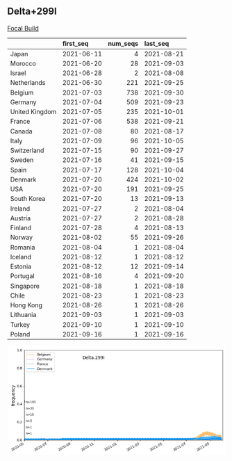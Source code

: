 

## Delta+299I
[Focal Build](https://nextstrain.org/groups/neherlab/ncov/Delta.299I?c=gt-S_299)

|                | first_seq   |   num_seqs | last_seq   |
|:---------------|:------------|-----------:|:-----------|
| Japan          | 2021-06-11  |          4 | 2021-08-21 |
| Morocco        | 2021-06-20  |         28 | 2021-09-03 |
| Israel         | 2021-06-28  |          2 | 2021-08-08 |
| Netherlands    | 2021-06-30  |        221 | 2021-09-25 |
| Belgium        | 2021-07-03  |        738 | 2021-09-30 |
| Germany        | 2021-07-04  |        509 | 2021-09-23 |
| United Kingdom | 2021-07-05  |        235 | 2021-10-01 |
| France         | 2021-07-06  |        538 | 2021-09-21 |
| Canada         | 2021-07-08  |         80 | 2021-08-17 |
| Italy          | 2021-07-09  |         96 | 2021-10-05 |
| Switzerland    | 2021-07-15  |         90 | 2021-09-27 |
| Sweden         | 2021-07-16  |         41 | 2021-09-15 |
| Spain          | 2021-07-17  |        128 | 2021-10-04 |
| Denmark        | 2021-07-20  |        424 | 2021-10-02 |
| USA            | 2021-07-20  |        191 | 2021-09-25 |
| South Korea    | 2021-07-20  |         13 | 2021-09-13 |
| Ireland        | 2021-07-27  |          2 | 2021-08-04 |
| Austria        | 2021-07-27  |          2 | 2021-08-28 |
| Finland        | 2021-07-28  |          4 | 2021-08-13 |
| Norway         | 2021-08-02  |         55 | 2021-09-26 |
| Romania        | 2021-08-04  |          1 | 2021-08-04 |
| Iceland        | 2021-08-12  |          1 | 2021-08-12 |
| Estonia        | 2021-08-12  |         12 | 2021-09-14 |
| Portugal       | 2021-08-16  |          4 | 2021-09-20 |
| Singapore      | 2021-08-18  |          1 | 2021-08-18 |
| Chile          | 2021-08-23  |          1 | 2021-08-23 |
| Hong Kong      | 2021-08-26  |          1 | 2021-08-26 |
| Lithuania      | 2021-09-03  |          1 | 2021-09-03 |
| Turkey         | 2021-09-10  |          1 | 2021-09-10 |
| Poland         | 2021-09-16  |          1 | 2021-09-16 |

![Overall trends Delta.299I](/overall_trends_figures/overall_trends_Delta.299I.png)